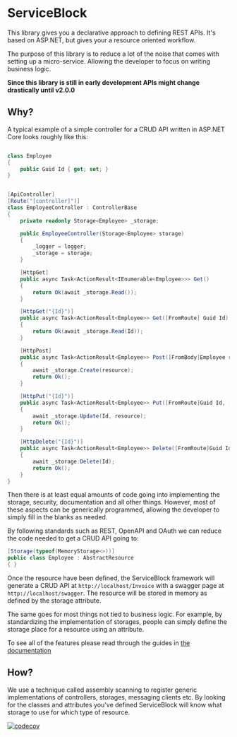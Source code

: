 # ServiceBlock

This library gives you a declarative approach to defining REST APIs. It's based on ASP.NET, but gives your a resource oriented workflow.

The purpose of this library is to reduce a lot of the noise that comes with setting up a micro-service. Allowing the developer to focus on writing business logic.

**Since this library is still in early development APIs might change drastically until v2.0.0**

## Why?

A typical example of a simple controller for a CRUD API written in ASP.NET Core looks roughly like this:

```csharp

class Employee
{
    public Guid Id { get; set; }
}


[ApiController]
[Route("[controller]")]
class EmployeeController : ControllerBase
{
    private readonly Storage<Employee> _storage;

    public EmployeeController(Storage<Employee> storage)
    {
        _logger = logger;
        _storage = storage;
    }

    [HttpGet]
    public async Task<ActionResult<IEnumerable<Employee>>> Get()
    {
        return Ok(await _storage.Read());
    }

    [HttpGet("{Id}")]
    public async Task<ActionResult<Employee>> Get([FromRoute] Guid Id)
    {
        return Ok(await _storage.Read(Id));
    }

    [HttpPost]
    public async Task<ActionResult<Employee>> Post([FromBody]Employee resource)
    {
        await _storage.Create(resource);
        return Ok();
    }

    [HttpPut("{Id}")]
    public async Task<ActionResult<Employee>> Put([FromRoute]Guid Id, [FromBody]Employee resource)
    {
        await _storage.Update(Id, resource);
        return Ok();
    }

    [HttpDelete("{Id}")]
    public async Task<ActionResult<Employee>> Delete([FromRoute]Guid Id)
    {
        await _storage.Delete(Id);
        return Ok();
    }
}
```

Then there is at least equal amounts of code going into implementing the storage, security, documentation and all other things.
However, most of these aspects can be generically programmed, allowing the developer to simply fill in the blanks as needed.

By following standards such as REST, OpenAPI and OAuth we can reduce the code needed to get a CRUD API going to:

```csharp
[Storage(typeof(MemoryStorage<>))]
public class Employee : AbstractResource
{ }
```

Once the resource have been defined, the ServiceBlock framework will generate a CRUD API at `http://localhost/Invoice` with a swagger page at `http://localhost/swagger`. The resource will be stored in memory as defined by the storage attribute.

The same goes for most things not tied to business logic. For example, by standardizing the implementation of storages, people can simply define the storage place for a resource using an attribute.

To see all of the features please read through the guides in [the documentation](https://mote93.gitbook.io/serviceblock/)

## How?

We use a technique called assembly scanning to register generic implementations of controllers, storages, messaging clients etc.
By looking for the classes and attributes you've defined ServiceBlock will know what storage to use for which type of resource.

[![codecov](https://codecov.io/gh/TheSimpleZ/ServiceBlock/branch/master/graph/badge.svg)](https://codecov.io/gh/TheSimpleZ/ServiceBlock)
